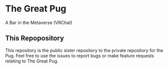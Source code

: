 # The Great Pug
A Bar in the Metaverse (VRChat)

## This Repopository
This repository is the public sister repository to the private repository for the Pug. Feel free to use the issues to report bugs or make feature requests relating to The Great Pug.
